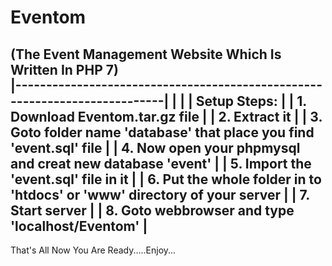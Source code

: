 # Eventom
(The Event Management Website Which Is Written In PHP 7)                   
|---------------------------------------------------------------------------|
|                                                                           |
| Setup Steps:                                                              |
| 1. Download Eventom.tar.gz file                                           |
| 2. Extract it                                                             |
| 3. Goto folder name 'database' that place you find 'event.sql' file       |
| 4. Now open your phpmysql and creat new database 'event'                  |
| 5. Import the 'event.sql' file in it                                      |
| 6. Put the whole folder in to 'htdocs' or 'www' directory of your server  |
| 7. Start server                                                           |
| 8. Goto webbrowser and type 'localhost/Eventom'                           |    
----------------------------------------------------------------------------
That's All Now You Are Ready.....Enjoy...

